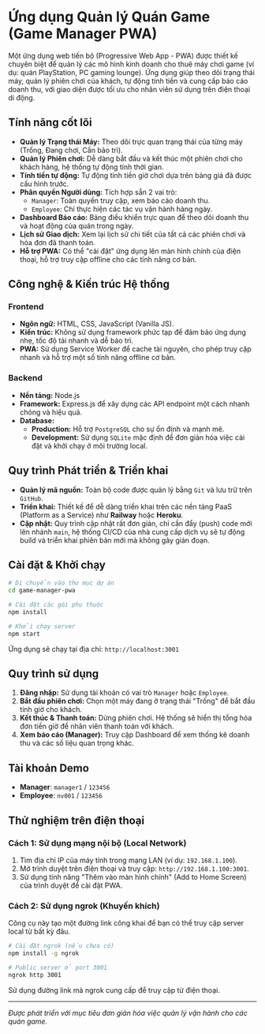 # Ứng dụng Quản lý Quán Game (Game Manager PWA)

Một ứng dụng web tiến bộ (Progressive Web App - PWA) được thiết kế chuyên biệt để quản lý các mô hình kinh doanh cho thuê máy chơi game (ví dụ: quán PlayStation, PC gaming lounge). Ứng dụng giúp theo dõi trạng thái máy, quản lý phiên chơi của khách, tự động tính tiền và cung cấp báo cáo doanh thu, với giao diện được tối ưu cho nhân viên sử dụng trên điện thoại di động.

## Tính năng cốt lõi

- **Quản lý Trạng thái Máy:** Theo dõi trực quan trạng thái của từng máy (Trống, Đang chơi, Cần bảo trì).
- **Quản lý Phiên chơi:** Dễ dàng bắt đầu và kết thúc một phiên chơi cho khách hàng, hệ thống tự động tính thời gian.
- **Tính tiền tự động:** Tự động tính tiền giờ chơi dựa trên bảng giá đã được cấu hình trước.
- **Phân quyền Người dùng:** Tích hợp sẵn 2 vai trò:
  - `Manager`: Toàn quyền truy cập, xem báo cáo doanh thu.
  - `Employee`: Chỉ thực hiện các tác vụ vận hành hàng ngày.
- **Dashboard Báo cáo:** Bảng điều khiển trực quan để theo dõi doanh thu và hoạt động của quán trong ngày.
- **Lịch sử Giao dịch:** Xem lại lịch sử chi tiết của tất cả các phiên chơi và hóa đơn đã thanh toán.
- **Hỗ trợ PWA:** Có thể "cài đặt" ứng dụng lên màn hình chính của điện thoại, hỗ trợ truy cập offline cho các tính năng cơ bản.

## Công nghệ & Kiến trúc Hệ thống

### Frontend
- **Ngôn ngữ:** HTML, CSS, JavaScript (Vanilla JS).
- **Kiến trúc:** Không sử dụng framework phức tạp để đảm bảo ứng dụng nhẹ, tốc độ tải nhanh và dễ bảo trì.
- **PWA:** Sử dụng Service Worker để cache tài nguyên, cho phép truy cập nhanh và hỗ trợ một số tính năng offline cơ bản.

### Backend
- **Nền tảng:** Node.js
- **Framework:** Express.js để xây dựng các API endpoint một cách nhanh chóng và hiệu quả.
- **Database:**
    - **Production:** Hỗ trợ `PostgreSQL` cho sự ổn định và mạnh mẽ.
    - **Development:** Sử dụng `SQLite` mặc định để đơn giản hóa việc cài đặt và khởi chạy ở môi trường local.

## Quy trình Phát triển & Triển khai

- **Quản lý mã nguồn:** Toàn bộ code được quản lý bằng `Git` và lưu trữ trên `GitHub`.
- **Triển khai:** Thiết kế để dễ dàng triển khai trên các nền tảng PaaS (Platform as a Service) như **Railway** hoặc **Heroku**.
- **Cập nhật:** Quy trình cập nhật rất đơn giản, chỉ cần đẩy (push) code mới lên nhánh `main`, hệ thống CI/CD của nhà cung cấp dịch vụ sẽ tự động build và triển khai phiên bản mới mà không gây gián đoạn.

## Cài đặt & Khởi chạy

```bash
# Di chuyển vào thư mục dự án
cd game-manager-pwa

# Cài đặt các gói phụ thuộc
npm install

# Khởi chạy server
npm start
```

Ứng dụng sẽ chạy tại địa chỉ: `http://localhost:3001`

## Quy trình sử dụng

1.  **Đăng nhập:** Sử dụng tài khoản có vai trò `Manager` hoặc `Employee`.
2.  **Bắt đầu phiên chơi:** Chọn một máy đang ở trạng thái "Trống" để bắt đầu tính giờ cho khách.
3.  **Kết thúc & Thanh toán:** Dừng phiên chơi. Hệ thống sẽ hiển thị tổng hóa đơn tiền giờ để nhân viên thanh toán với khách.
4.  **Xem báo cáo (Manager):** Truy cập Dashboard để xem thống kê doanh thu và các số liệu quan trọng khác.

## Tài khoản Demo

- **Manager**: `manager1` / `123456`
- **Employee**: `nv001` / `123456`

## Thử nghiệm trên điện thoại

### Cách 1: Sử dụng mạng nội bộ (Local Network)
1.  Tìm địa chỉ IP của máy tính trong mạng LAN (ví dụ: `192.168.1.100`).
2.  Mở trình duyệt trên điện thoại và truy cập: `http://192.168.1.100:3001`.
3.  Sử dụng tính năng "Thêm vào màn hình chính" (Add to Home Screen) của trình duyệt để cài đặt PWA.

### Cách 2: Sử dụng ngrok (Khuyến khích)
Công cụ này tạo một đường link công khai để bạn có thể truy cập server local từ bất kỳ đâu.
```bash
# Cài đặt ngrok (nếu chưa có)
npm install -g ngrok

# Public server ở port 3001
ngrok http 3001
```
Sử dụng đường link mà ngrok cung cấp để truy cập từ điện thoại.

---
*Được phát triển với mục tiêu đơn giản hóa việc quản lý vận hành cho các quán game.* 